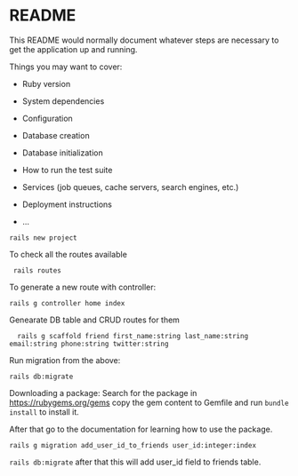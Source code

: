# README

This README would normally document whatever steps are necessary to get the
application up and running.

Things you may want to cover:

* Ruby version

* System dependencies

* Configuration

* Database creation

* Database initialization

* How to run the test suite

* Services (job queues, cache servers, search engines, etc.)

* Deployment instructions

* ...

```
rails new project
```
To check all the routes available
```
 rails routes
```
To generate a new route with controller:
```
rails g controller home index
```

Genearate DB table and CRUD routes for them
```
  rails g scaffold friend first_name:string last_name:string email:string phone:string twitter:string
```

Run migration from the above:
```
rails db:migrate
```
Downloading a package:
Search for the package in https://rubygems.org/gems copy the gem content to Gemfile and run `bundle install` to install it.

After that go to the documentation for learning how to use the package.

```
rails g migration add_user_id_to_friends user_id:integer:index
```
`rails db:migrate` after that this will add user_id field to friends table.
